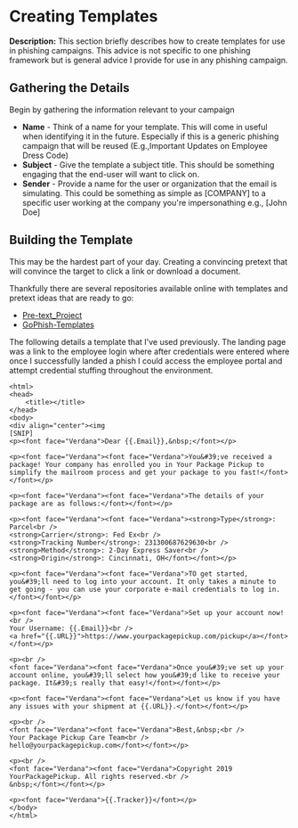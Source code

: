 # Creating Templates

**Description:** This section briefly describes how to create templates for use in phishing campaigns. This advice is not specific to one phishing framework but is general advice I provide for use in any phishing campaign.

## Gathering the Details

Begin by gathering the information relevant to your campaign

* **Name** - Think of a name for your template. This will come in useful when identifying it in the future. Especially if this is a generic phishing campaign that will be reused (E.g.,Important Updates on Employee Dress Code)
* **Subject** - Give the template a subject title. This should be something engaging that the end-user will want to click on. 
* **Sender** - Provide a name for the user or organization that the email is simulating. This could be something as simple as [COMPANY] to a specific user working at the company you're impersonathing e.g., [John Doe]

## Building the Template

This may be the hardest part of your day. Creating a convincing pretext that will convince the target to click a link or download a document. 

Thankfully there are several repositories available online with templates and pretext ideas that are ready to go:

* [Pre-text_Project](https://github.com/pretext-project/pretext-project.github.io/tree/master/_pretexts)
* [GoPhish-Templates](https://github.com/DeviantSec/GoPhish-Templates)

The following details a template that I've used previously. The landing page was a link to the employee login where after credentials were entered where once I successfully landed a phish I could access the employee portal and attempt credential stuffing throughout the environment. 

```
<html>
<head>
	<title></title>
</head>
<body>
<div align="center"><img 
[SNIP]
<p><font face="Verdana">Dear {{.Email}},&nbsp;</font></p>

<p><font face="Verdana"><font face="Verdana">You&#39;ve received a package! Your company has enrolled you in Your Package Pickup to simplify the mailroom process and get your package to you fast!</font></font></p>

<p><font face="Verdana"><font face="Verdana">The details of your package are as follows:</font></font></p>

<p><font face="Verdana"><font face="Verdana"><strong>Type</strong>: Parcel<br />
<strong>Carrier</strong>: Fed Ex<br />
<strong>Tracking Number</strong>: 231300687629630<br />
<strong>Method</strong>: 2-Day Express Saver<br />
<strong>Origin</strong>: Cincinnati, OH</font></font></p>

<p><font face="Verdana"><font face="Verdana">TO get started, you&#39;ll need to log into your account. It only takes a minute to get going - you can use your corporate e-mail credentials to log in.</font></font></p>

<p><font face="Verdana"><font face="Verdana">Set up your account now!<br />
Your Username: {{.Email}}<br />
<a href="{{.URL}}">https://www.yourpackagepickup.com/pickup</a></font></font></p>

<p><br />
<font face="Verdana"><font face="Verdana">Once you&#39;ve set up your account online, you&#39;ll select how you&#39;d like to receive your package. It&#39;s really that easy!</font></font></p>

<p><font face="Verdana"><font face="Verdana">Let us know if you have any issues with your shipment at {{.URL}}.</font></font></p>

<p><br />
<font face="Verdana"><font face="Verdana">Best,&nbsp;<br />
Your Package Pickup Care Team<br />
hello@yourpackagepickup.com</font></font></p>

<p><br />
<font face="Verdana"><font face="Verdana">Copyright 2019 YourPackagePickup. All rights reserved.<br />
&nbsp;</font></font></p>

<p><font face="Verdana">{{.Tracker}}</font></p>
</body>
</html>
```
